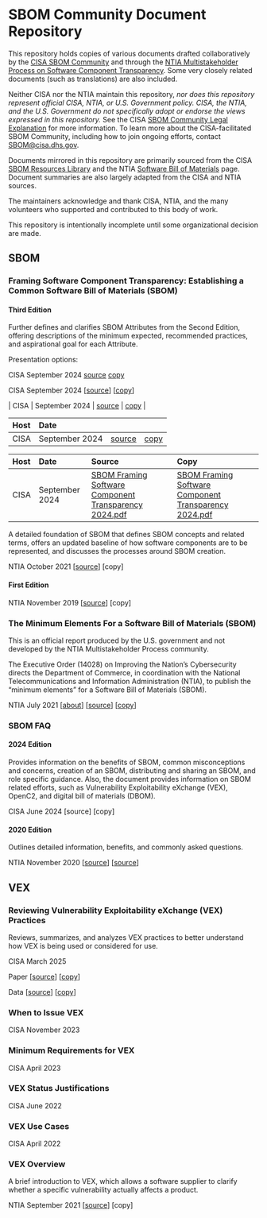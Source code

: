 # SBOM Community Document Repository

This repository holds copies of various documents drafted collaboratively by the [CISA SBOM Community](https://www.cisa.gov/sbom) and through the [NTIA Multistakeholder Process on Software Component Transparency](https://www.ntia.gov/other-publication/2021/ntia-software-component-transparency). Some very closely related documents (such as translations) are also included.

Neither CISA nor the NTIA maintain this repository, _nor does this repository represent official CISA, NTIA, or U.S. Government policy. CISA, the NTIA, and the U.S. Government do not specifically adopt or endorse the views expressed in this repository._ See the CISA [SBOM Community Legal Explanation](https://www.cisa.gov/sites/default/files/2024-01/SBOM-Community-Legal-Explanation_508c.pdf) for more information. To learn more about the CISA-facilitated SBOM Community, including how to join ongoing efforts, contact <SBOM@cisa.dhs.gov>.

Documents mirrored in this repository are primarily sourced from the CISA [SBOM Resources Library](https://www.cisa.gov/topics/cyber-threats-and-advisories/sbom/sbomresourceslibrary) and the NTIA [Software Bill of Materials](https://www.ntia.gov/page/software-bill-materials) page. Document summaries are also largely adapted from the CISA and NTIA sources.

The maintainers acknowledge and thank CISA, NTIA, and the many volunteers who supported and contributed to this body of work.

This repository is intentionally incomplete until some organizational decision are made.

## SBOM

### Framing Software Component Transparency: Establishing a Common Software Bill of Materials (SBOM)

#### Third Edition

Further defines and clarifies SBOM Attributes from the Second Edition, offering descriptions of the minimum expected, recommended practices, and aspirational goal for each Attribute.

Presentation options:

CISA September 2024 [source](https://www.cisa.gov/sites/default/files/2024-10/SBOM%20Framing%20Software%20Component%20Transparency%202024.pdf) [copy](SBOM/Framing/SBOM%20Framing%20Software%20Component%20Transparency%202024.pdf)

CISA September 2024 [[source](https://www.cisa.gov/sites/default/files/2024-10/SBOM%20Framing%20Software%20Component%20Transparency%202024.pdf)] [[copy](SBOM/Framing/SBOM%20Framing%20Software%20Component%20Transparency%202024.pdf)]

| CISA | September 2024 | [source](https://www.cisa.gov/sites/default/files/2024-10/SBOM%20Framing%20Software%20Component%20Transparency%202024.pdf) | [copy](SBOM/Framing/SBOM%20Framing%20Software%20Component%20Transparency%202024.pdf) |

| Host | Date | | |
| :--- | :--- | :--- | :--- |
| CISA | September 2024 | [source](https://www.cisa.gov/sites/default/files/2024-10/SBOM%20Framing%20Software%20Component%20Transparency%202024.pdf) | [copy](SBOM/Framing/SBOM%20Framing%20Software%20Component%20Transparency%202024.pdf) |

| Host | Date | Source | Copy |
| :--- | :--- | :--- | :--- |
| CISA | September 2024 | [SBOM Framing Software Component Transparency 2024.pdf](https://www.cisa.gov/sites/default/files/2024-10/SBOM%20Framing%20Software%20Component%20Transparency%202024.pdf) | [SBOM Framing Software Component Transparency 2024.pdf](SBOM/Framing/SBOM%20Framing%20Software%20Component%20Transparency%202024.pdf) |

A detailed foundation of SBOM that defines SBOM concepts and related terms, offers an updated baseline of how software components are to be represented, and discusses the processes around SBOM creation.

NTIA October 2021 [[source](https://www.ntia.gov/sites/default/files/publications/ntia_sbom_framing_2nd_edition_20211021_0.pdf)] [copy]

#### First Edition

NTIA November 2019 [[source](https://www.ntia.gov/files/ntia/publications/framingsbom_20191112.pdf)] [copy]

### The Minimum Elements For a Software Bill of Materials (SBOM)

This is an official report produced by the U.S. government and not developed by the NTIA Multistakeholder Process community.

The Executive Order (14028) on Improving the Nation’s Cybersecurity directs the Department of Commerce, in coordination with the National Telecommunications and Information Administration (NTIA), to publish the “minimum elements” for a Software Bill of Materials (SBOM).

NTIA July 2021 [[about](https://www.ntia.gov/report/2021/minimum-elements-software-bill-materials-sbom)] [[source](https://www.ntia.gov/sites/default/files/publications/sbom_minimum_elements_report_0.pdf)] [[copy](SBOM/Minimum_Elements_for_SBOM/sbom_minimum_elements_report_0.pdf)]

### SBOM FAQ

#### 2024 Edition

Provides information on the benefits of SBOM, common misconceptions and concerns, creation of an SBOM, distributing and sharing an SBOM, and role specific guidance. Also, the document provides information on SBOM related efforts, such as Vulnerability Exploitability eXchange (VEX), OpenC2, and digital bill of materials (DBOM).

CISA June 2024 [source] [copy]

#### 2020 Edition

Outlines detailed information, benefits, and commonly asked questions.

NTIA November 2020 [[source](https://www.ntia.gov/sites/default/files/publications/sbom_faq_-_20201116_0.pdf)] [[source](SBOM/FAQ/sbom_faq_-_20201116_0.pdf)]

## VEX

### Reviewing Vulnerability Exploitability eXchange (VEX) Practices

Reviews, summarizes, and analyzes VEX practices to better understand how VEX is being used or considered for use.

CISA March 2025

Paper [[source](VEX/Reviewing_VEX_Practices/Reviewing_VEX_Practices.pdf)] [[copy](VEX/Reviewing_VEX_Practices/Reviewing_VEX_Practices.pdf)]

Data [[source](VEX/Reviewing_VEX_Practices/data)] [[copy](VEX/Reviewing_VEX_Practices/data)]

### When to Issue VEX

CISA November 2023

### Minimum Requirements for VEX

CISA April 2023

### VEX Status Justifications

CISA June 2022

### VEX  Use Cases

CISA April 2022

### VEX Overview

A brief introduction to VEX, which allows a software supplier to clarify whether a specific vulnerability actually affects a product.

NTIA September 2021 [[source](https://www.ntia.gov/sites/default/files/publications/vex_one-page_summary_0.pdf)] [copy]
